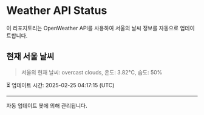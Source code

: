 
# Weather API Status

이 리포지토리는 OpenWeather API를 사용하여 서울의 날씨 정보를 자동으로 업데이트합니다.

## 현재 서울 날씨
> 서울의 현재 날씨: overcast clouds, 온도: 3.82°C, 습도: 50%

⏳ 업데이트 시간: 2025-02-25 04:17:15 (UTC)

---
자동 업데이트 봇에 의해 관리됩니다.
